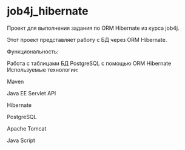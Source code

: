 # job4j_hibernate

Проект для выполнения задания по ORM Hibernate из курса job4j.

Этот проект представляет работу с БД через ORM Hibernate.

Функциональность:

Работа с таблицами БД PostgreSQL с помощью ORM Hibernate
Используемые технологии:

Maven

Java EE Servlet API

Hibernate

PostgreSQL

Apache Tomcat

Java Script
